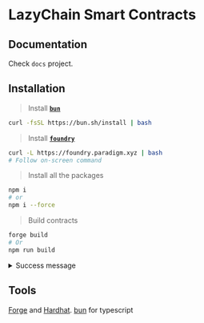 # LazyChain Smart Contracts

## Documentation

Check `docs` project.

## Installation

> Install [**`bun`**](https://bun.sh/)

```sh
curl -fsSL https://bun.sh/install | bash
```

> Install [**`foundry`**](https://book.getfoundry.sh/getting-started/installation)

```sh
curl -L https://foundry.paradigm.xyz | bash
# Follow on-screen command
```

> Install all the packages

```sh
npm i
# or
npm i --force
```

> Build contracts

```sh
forge build
# Or
npm run build
```
<details>
<summary>
Success message
</summary>

```
> @lazychain/solidity-contracts@0.9.0 build
> forge build --extra-output-files bin --extra-output-files abi

[⠊] Compiling...
[⠢] Compiling 12 files with Solc 0.8.24
[⠆] Solc 0.8.24 finished in 118.77ms
Compiler run successful!
```

</details>



## Tools

[Forge](https://book.getfoundry.sh/getting-started/installation) and [Hardhat](https://hardhat.org/hardhat-runner/docs/getting-started#quick-start).
[bun](https://bun.sh/) for typescript
